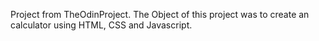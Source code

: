 Project from TheOdinProject. The Object of this project was to create an calculator using HTML, CSS and Javascript.
